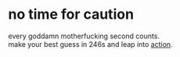 # no time for caution
every goddamn motherfucking second counts.  
make your best guess in 246s and leap into [action](./action).